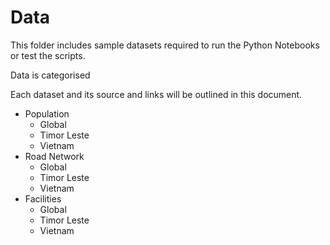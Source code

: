 # Data

This folder includes sample datasets required to run the Python Notebooks or test the scripts.

Data is categorised 



Each dataset and its source and links will be outlined in this document.

- Population
  - Global
  - Timor Leste
  - Vietnam
- Road Network
  - Global
  - Timor Leste
  - Vietnam
- Facilities
  - Global
  - Timor Leste
  - Vietnam   



